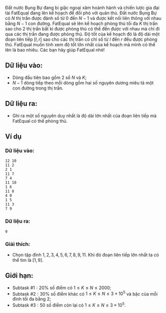 <!--**<center>CSP Open Contest 1</center>**-->

Đất nước Bụng Bự đang bị giặc ngoại xâm hoành hành và chiến lược gia đại tài FatEqual đang lên kế hoạch để đối phó với quân thù. Đất nước Bụng Bự có $N$ thị trấn được đánh số từ $0$ đến $N − 1$ và được kết nối liên thông với nhau bằng $N − 1$ con đường. FatEqual sẽ lên kế hoạch phòng thủ tối đa $K$ thị trấn sao cho $2$ thị trấn bất kì được phòng thủ có thể đến được với nhau mà chỉ đi qua các thị trấn đang được phòng thủ. Độ tốt của kế hoạch đó là độ dài một đoạn liên tiếp $[l, r]$ sao cho các thị trấn có chỉ số từ $l$ đến $r$ đều được phòng thủ. FatEqual muốn tính xem độ tốt lớn nhất của kế hoạch mà mình có thể lên là bao nhiêu. Các bạn hãy giúp FatEqual nhé!

## Dữ liệu vào:
- Dòng đầu tiên bao gồm $2$ số $N$ và $K$;
- $N − 1$ dòng tiếp theo mỗi dòng gồm hai số nguyên dương miêu tả một con đường trong thị trấn.

## Dữ liệu ra:
- Ghi ra một số nguyên duy nhất là độ dài lớn nhất của đoạn liên tiếp mà FatEqual có thể phòng thủ.

## Ví dụ
### Dữ liệu vào:
```
12 10
11 2
2 1
11 7
7 4
11 10
1 6
11 8
4 0
1 5
11 3
7 9
```

### Dữ liệu ra:
```
9
```

### Giải thích:
- Chọn tập đỉnh $1, 2, 3, 4, 5, 6, 7, 8 , 9,11$. Khi đó đoạn liên tiếp lớn nhất ta có thể tìm là $[1, 9]$.

## Giới hạn:
- Subtask $\#1: 20\%$ số điểm có $1 ≤ K ≤ N ≤ 2000$;
- Subtask $\#2: 30\%$ số điểm khác có $1≤ K ≤ N ≤ 3\times 10^5$ và bậc của mỗi đỉnh tối đa bằng $2$;
- Subtask $\#3: 50%$ số điểm còn lại có $1 ≤ K ≤ N ≤ 3\times 10^5$.